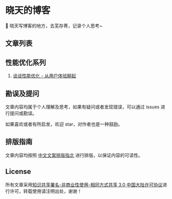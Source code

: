 # 晓天的博客

:whale: 晓天写博客的地方，去芜存菁，记录个人思考~

## 文章列表

## 性能优化系列

1. [谈谈性能优化 - 从用户体验聊起](https://github.com/CavsZhouyou/Blog/blob/main/%E6%80%A7%E8%83%BD%E4%BC%98%E5%8C%96/%E8%B0%88%E8%B0%88%E6%80%A7%E8%83%BD%E4%BC%98%E5%8C%96%20-%20%E4%BB%8E%E7%94%A8%E6%88%B7%E4%BD%93%E9%AA%8C%E8%81%8A%E8%B5%B7.md)

## 勘误及提问

文章内容均属于个人理解及思考，如果有疑问或者发现错误，可以通过 issues 进行提问或勘误。

如果喜欢或者有所启发，欢迎 star，对作者也是一种鼓励。

## 排版指南

文章内容均按照 [中文文案排版指北](https://mazhuang.org/wiki/chinese-copywriting-guidelines/) 进行排版，以保证内容的可读性。

## License

所有文章采用[知识共享署名-非商业性使用-相同方式共享 3.0 中国大陆许可协议](http://creativecommons.org/licenses/by-nc-sa/3.0/cn/)进行许可，转载使用请注明出处，谢谢！
